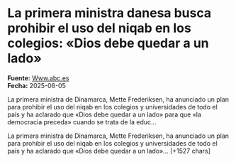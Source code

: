 # La primera ministra danesa busca prohibir el uso del niqab en los colegios: «Dios debe quedar a un lado»

**Fuente:** [Www.abc.es](https://www.abc.es/sociedad/primera-ministra-danesa-busca-prohibir-uso-niqab-20250605161533-nt.html)  
**Fecha:** 2025-06-05

La primera ministra de Dinamarca, Mette Frederiksen, ha anunciado un plan para prohibir el uso del niqab en los colegios y universidades de todo el país y ha aclarado que «Dios debe quedar a un lado» para que «la democracia preceda» cuando se trata de la educ…

La primera ministra de Dinamarca, Mette Frederiksen, ha anunciado un plan para prohibir el uso del niqab en los colegios y universidades de todo el país y ha aclarado que «Dios debe quedar a un lado»… [+1527 chars]
